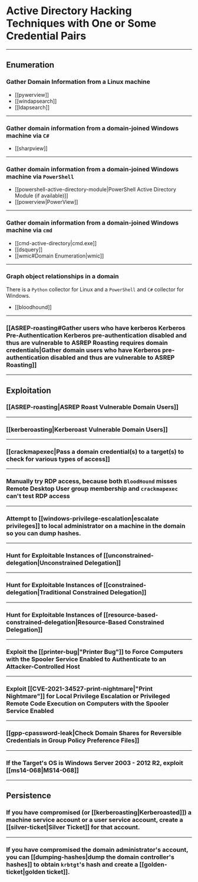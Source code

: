 # Active Directory Hacking Techniques with One or Some Credential Pairs

---

## Enumeration

### Gather Domain Information from a Linux machine

- [[pywerview]]
- [[windapsearch]]
- [[ldapsearch]]

---

### Gather domain information from a domain-joined Windows machine via `C#`

- [[sharpview]]

---

### Gather domain information from a domain-joined Windows machine via `PowerShell`

- [[powershell-active-directory-module|PowerShell Active Directory Module (if available)]]
- [[powerview|PowerView]]

---

### Gather domain information from a domain-joined Windows machine via `cmd`

- [[cmd-active-directory|cmd.exe]]
- [[dsquery]]
- [[wmic#Domain Enumeration|wmic]]

---

### Graph object relationships in a domain

There is a `Python` collector for Linux and a `PowerShell` and `C#` collector for Windows.

- [[bloodhound]]

---

### [[ASREP-roasting#Gather users who have kerberos Kerberos Pre-Authentication Kerberos pre-authentication disabled and thus are vulnerable to ASREP Roasting requires domain credentials|Gather domain users who have Kerberos pre-authentication disabled and thus are vulnerable to ASREP Roasting]]

---

## Exploitation

### [[ASREP-roasting|ASREP Roast Vulnerable Domain Users]]

---

### [[kerberoasting|Kerberoast Vulnerable Domain Users]]

---

### [[crackmapexec|Pass a domain credential(s) to a target(s) to check for various types of access]]

---

### Manually try RDP access, because both `BloodHound` misses **Remote Desktop User** group membership and `crackmapexec` can't test RDP access

---

### Attempt to [[windows-privilege-escalation|escalate privileges]] to local administrator on a machine in the domain so you can dump hashes.

---

### Hunt for Exploitable Instances of [[unconstrained-delegation|Unconstrained Delegation]]

---

### Hunt for Exploitable Instances of [[constrained-delegation|Traditional Constrained Delegation]]

---

### Hunt for Exploitable Instances of [[resource-based-constrained-delegation|Resource-Based Constrained Delegation]]

---

### Exploit the [[printer-bug|"Printer Bug"]] to Force Computers with the Spooler Service Enabled to Authenticate to an Attacker-Controlled Host

---

### Exploit [[CVE-2021-34527-print-nightmare|"Print Nightmare"]] for Local Privilege Escalation or Privileged Remote Code Execution on Computers with the Spooler Service Enabled

---

### [[gpp-cpassword-leak|Check Domain Shares for Reversible Credentials in Group Policy Preference Files]]

---

### If the Target's OS is Windows Server 2003 - 2012 R2, exploit [[ms14-068|MS14-068]]

---

## Persistence

### If you have compromised (or [[kerberoasting|Kerberoasted]]) a machine service account or a user service account, create a [[silver-ticket|Silver Ticket]] for that account. 

---

### If you have compromised the domain administrator's account, you can [[dumping-hashes|dump the domain controller's hashes]] to obtain `krbtgt`'s hash and create a [[golden-ticket|golden ticket]].

